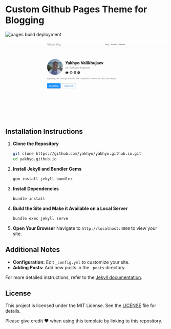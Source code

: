 # Custom Github Pages Theme for Blogging

![pages build deployment](https://github.com/yakhyo/yakhyo.github.io/actions/workflows/pages/pages-build-deployment/badge.svg)

<div align="center">
  <img src="assets/images/homepage.webp" alt="Custom Jekyll theme for Blog">
</div>

## Installation Instructions

1. **Clone the Repository**

   ```sh
   git clone https://github.com/yakhyo/yakhyo.github.io.git
   cd yakhyo.github.io
   ```

2. **Install Jekyll and Bundler Gems**

   ```sh
   gem install jekyll bundler
   ```

3. **Install Dependencies**

   ```sh
   bundle install
   ```

4. **Build the Site and Make it Available on a Local Server**

   ```sh
   bundle exec jekyll serve
   ```

5. **Open Your Browser**
   Navigate to `http://localhost:4000` to view your site.

## Additional Notes

- **Configuration:** Edit `_config.yml` to customize your site.
- **Adding Posts:** Add new posts in the `_posts` directory.

For more detailed instructions, refer to the [Jekyll documentation](https://jekyllrb.com/docs/).

## License

This project is licensed under the MIT License. See the [LICENSE](LICENSE) file for details.

Please give credit ❤️ when using this template by linking to this repository.
